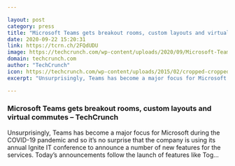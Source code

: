 ```yaml
---

layout: post
category: press
title: "Microsoft Teams gets breakout rooms, custom layouts and virtual commutes"
date: 2020-09-22 15:20:31
link: https://tcrn.ch/2FQdUDU
image: https://techcrunch.com/wp-content/uploads/2020/09/Microsoft-Teams-Breakout-Rooms-Manage_Under-embargo-until-Sep.-22-at-8am-PT.png?w=663
domain: techcrunch.com
author: "TechCrunch"
icon: https://techcrunch.com/wp-content/uploads/2015/02/cropped-cropped-favicon-gradient.png?w=180
excerpt: "Unsurprisingly, Teams has become a major focus for Microsoft during the COVID-19 pandemic and so it’s no surprise that the company is using its annual Ignite IT conference to announce a number of new features for the services. Today’s announcements follow the launch of features like Tog…"

---
```


### Microsoft Teams gets breakout rooms, custom layouts and virtual commutes – TechCrunch

Unsurprisingly, Teams has become a major focus for Microsoft during the COVID-19 pandemic and so it’s no surprise that the company is using its annual Ignite IT conference to announce a number of new features for the services. Today’s announcements follow the launch of features like Tog…
